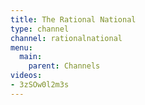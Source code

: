 ```yaml
---
title: The Rational National
type: channel
channel: rationalnational
menu:
  main:
    parent: Channels
videos:
- 3zSOw0l2m3s
---
```


